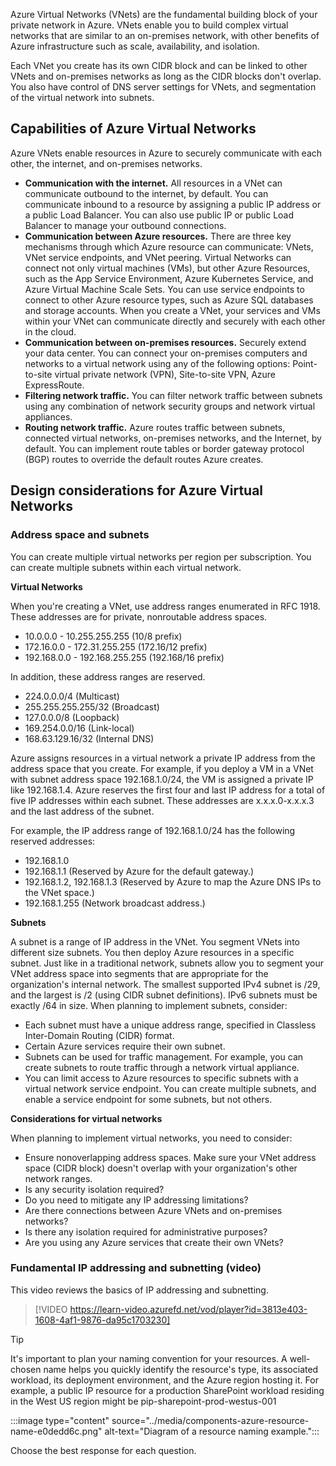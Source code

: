 
Azure Virtual Networks (VNets) are the fundamental building block of your private network in Azure. VNets enable you to build complex virtual networks that are similar to an on-premises network, with other benefits of Azure infrastructure such as scale, availability, and isolation.

Each VNet you create has its own CIDR block and can be linked to other VNets and on-premises networks as long as the CIDR blocks don't overlap. You also have control of DNS server settings for VNets, and segmentation of the virtual network into subnets.

## Capabilities of Azure Virtual Networks

Azure VNets enable resources in Azure to securely communicate with each other, the internet, and on-premises networks.

- **Communication with the internet.** All resources in a VNet can communicate outbound to the internet, by default. You can communicate inbound to a resource by assigning a public IP address or a public Load Balancer. You can also use public IP or public Load Balancer to manage your outbound connections.
- **Communication between Azure resources.** There are three key mechanisms through which Azure resource can communicate: VNets, VNet service endpoints, and VNet peering. Virtual Networks can connect not only virtual machines (VMs), but other Azure Resources, such as the App Service Environment, Azure Kubernetes Service, and Azure Virtual Machine Scale Sets. You can use service endpoints to connect to other Azure resource types, such as Azure SQL databases and storage accounts. When you create a VNet, your services and VMs within your VNet can communicate directly and securely with each other in the cloud.
- **Communication between on-premises resources.** Securely extend your data center. You can connect your on-premises computers and networks to a virtual network using any of the following options: Point-to-site virtual private network (VPN), Site-to-site VPN, Azure ExpressRoute.
- **Filtering network traffic.** You can filter network traffic between subnets using any combination of network security groups and network virtual appliances.  
- **Routing network traffic.** Azure routes traffic between subnets, connected virtual networks, on-premises networks, and the Internet, by default. You can implement route tables or border gateway protocol (BGP) routes to override the default routes Azure creates.

## Design considerations for Azure Virtual Networks

### Address space and subnets

You can create multiple virtual networks per region per subscription. You can create multiple subnets within each virtual network.

**Virtual Networks**

When you're creating a VNet, use address ranges enumerated in RFC 1918. These addresses are for private, nonroutable address spaces.

- 10.0.0.0 - 10.255.255.255 (10/8 prefix)
- 172.16.0.0 - 172.31.255.255 (172.16/12 prefix)
- 192.168.0.0 - 192.168.255.255 (192.168/16 prefix)

In addition, these address ranges are reserved.

- 224.0.0.0/4 (Multicast)
- 255.255.255.255/32 (Broadcast)
- 127.0.0.0/8 (Loopback)
- 169.254.0.0/16 (Link-local)
- 168.63.129.16/32 (Internal DNS)

Azure assigns resources in a virtual network a private IP address from the address space that you create. For example, if you deploy a VM in a VNet with subnet address space 192.168.1.0/24, the VM is assigned a private IP like 192.168.1.4. Azure reserves the first four and last IP address for a total of five IP addresses within each subnet. These addresses are x.x.x.0-x.x.x.3 and the last address of the subnet.

For example, the IP address range of 192.168.1.0/24 has the following reserved addresses:

- 192.168.1.0 
- 192.168.1.1 (Reserved by Azure for the default gateway.)
- 192.168.1.2, 192.168.1.3 (Reserved by Azure to map the Azure DNS IPs to the VNet space.)
- 192.168.1.255 (Network broadcast address.)

**Subnets**

A subnet is a range of IP address in the VNet. You segment VNets into different size subnets. You then deploy Azure resources in a specific subnet. Just like in a traditional network, subnets allow you to segment your VNet address space into segments that are appropriate for the organization's internal network. The smallest supported IPv4 subnet is /29, and the largest is /2 (using CIDR subnet definitions). IPv6 subnets must be exactly /64 in size. When planning to implement subnets, consider:

- Each subnet must have a unique address range, specified in Classless Inter-Domain Routing (CIDR) format.
- Certain Azure services require their own subnet.
- Subnets can be used for traffic management. For example, you can create subnets to route traffic through a network virtual appliance.
- You can limit access to Azure resources to specific subnets with a virtual network service endpoint. You can create multiple subnets, and enable a service endpoint for some subnets, but not others.

**Considerations for virtual networks**

When planning to implement virtual networks, you need to consider:

- Ensure nonoverlapping address spaces. Make sure your VNet address space (CIDR block) doesn't overlap with your organization's other network ranges.
- Is any security isolation required?
- Do you need to mitigate any IP addressing limitations?
- Are there connections between Azure VNets and on-premises networks?
- Is there any isolation required for administrative purposes?
- Are you using any Azure services that create their own VNets?

### Fundamental IP addressing and subnetting (video)

This video reviews the basics of IP addressing and subnetting. 

> [!VIDEO https://learn-video.azurefd.net/vod/player?id=3813e403-1608-4af1-9876-da95c1703230]

> [!TIP]
> It's important to plan your naming convention for your resources. A well-chosen name helps you quickly identify the resource's type, its associated workload, its deployment environment, and the Azure region hosting it. For example, a public IP resource for a production SharePoint workload residing in the West US region might be pip-sharepoint-prod-westus-001

:::image type="content" source="../media/components-azure-resource-name-e0dedd6c.png" alt-text="Diagram of a resource naming example.":::

Choose the best response for each question.